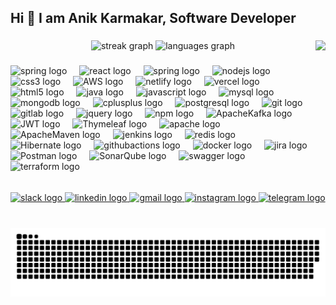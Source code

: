 <h2 align="left">Hi 👋 I am Anik Karmakar, Software Developer</h2>

###

<div align="center">
  <img src="https://streak-stats.demolab.com?user=Anik-Dv&locale=en&mode=daily&theme=dracula&hide_border=false&border_radius=5" height="150" alt="streak graph"  />
  <img src="https://github-readme-stats.vercel.app/api/top-langs?username=Anik-Dv&locale=en&hide_title=false&layout=compact&card_width=320&langs_count=5&theme=dracula&hide_border=false" height="150" alt="languages graph"  />
<img align="right" height="150" src="https://i.ibb.co/MkdQ0bj/hacker-19jj.jpg"  />
</div>

###


###

<div align="left">
  <img src="https://img.shields.io/badge/spring-%236DB33F.svg" height="30" alt="spring logo"  />
  <img width="12" />
  <img src="https://cdn.jsdelivr.net/gh/devicons/devicon/icons/react/react-original.svg" height="30" alt="react logo"  />
  <img width="12" />
  <img src="https://cdn.jsdelivr.net/gh/devicons/devicon/icons/spring/spring-original.svg" height="30" alt="spring logo"  />
  <img width="12" />
  <img src="https://cdn.jsdelivr.net/gh/devicons/devicon/icons/nodejs/nodejs-original.svg" height="30" alt="nodejs logo"  />
  <img width="12" />
  <img src="https://cdn.jsdelivr.net/gh/devicons/devicon/icons/css3/css3-original.svg" height="30" alt="css3 logo"  />
  <img width="12" />
  <img src="https://img.shields.io/badge/AWS-%23FF9900.svg" height="30" alt="AWS logo"  />
  <img width="12" />
  <img src="https://img.shields.io/badge/netlify-%23000000.svg" height="30" alt="netlify logo"  />
  <img width="12" />
  <img src="https://img.shields.io/badge/vercel-%23000000.svg" height="30" alt="vercel logo"  />
  <img width="12" />
  <img src="https://cdn.jsdelivr.net/gh/devicons/devicon/icons/html5/html5-original.svg" height="30" alt="html5 logo"  />
  <img width="12" />
  <img src="https://cdn.jsdelivr.net/gh/devicons/devicon/icons/java/java-original.svg" height="30" alt="java logo"  />
  <img width="12" />
  <img src="https://cdn.jsdelivr.net/gh/devicons/devicon/icons/javascript/javascript-original.svg" height="30" alt="javascript logo"  />
  <img width="12" />
  <img src="https://cdn.jsdelivr.net/gh/devicons/devicon/icons/mysql/mysql-original.svg" height="30" alt="mysql logo"  />
  <img width="12" />
  <img src="https://cdn.jsdelivr.net/gh/devicons/devicon/icons/mongodb/mongodb-original.svg" height="30" alt="mongodb logo"  />
  <img width="12" />
  <img src="https://cdn.jsdelivr.net/gh/devicons/devicon/icons/cplusplus/cplusplus-original.svg" height="30" alt="cplusplus logo"  />
  <img width="12" />
  <img src="https://cdn.jsdelivr.net/gh/devicons/devicon/icons/postgresql/postgresql-original.svg" height="30" alt="postgresql logo"  />
  <img width="12" />
  <img src="https://cdn.jsdelivr.net/gh/devicons/devicon/icons/git/git-original.svg" height="30" alt="git logo"  />
  <img width="12" />
  <img src="https://cdn.jsdelivr.net/gh/devicons/devicon/icons/gitlab/gitlab-original.svg" height="30" alt="gitlab logo"  />
  <img width="12" />
  <img src="https://cdn.jsdelivr.net/gh/devicons/devicon/icons/jquery/jquery-original.svg" height="30" alt="jquery logo"  />
  <img width="12" />
  <img src="https://cdn.jsdelivr.net/gh/devicons/devicon/icons/npm/npm-original-wordmark.svg" height="30" alt="npm logo"  />
  <img width="12" />
  <img src="https://img.shields.io/badge/Apache%20Kafka-000" height="30" alt="ApacheKafka logo"  />
   <img width="12" />
  <img src="https://img.shields.io/badge/JWT-black" height="30" alt="JWT logo"  />
   <img width="12" />
  <img src="https://img.shields.io/badge/Thymeleaf-%23005C0F.svg" height="30" alt="Thymeleaf logo"  />
   <img width="12" />
  <img src="https://img.shields.io/badge/apache-%23D42029.svg" height="30" alt="apache logo"  />
   <img width="12" />
  <img src="https://img.shields.io/badge/Apache%20Maven-C71A36" height="30" alt="ApacheMaven logo"  />
  <img width="12" />
  <img src="https://img.shields.io/badge/jenkins-%232C5263.svg" height="30" alt="jenkins logo"  />
  <img width="12" />
  <img src="https://img.shields.io/badge/redis-%23DD0031.svg" height="30" alt="redis logo"  />
  <img width="12" />
  <img src="https://img.shields.io/badge/Hibernate-59666C" height="30" alt="Hibernate logo"  />
  <img width="12" />
  <img src="https://img.shields.io/badge/github%20actions-%232671E5.svg" height="30" alt="githubactions logo"  />
  <img width="12" />
  <img src="https://img.shields.io/badge/docker-%230db7ed.svg" height="30" alt="docker logo"  />
  <img width="12" />
  <img src="https://img.shields.io/badge/jira-%230A0FFF.svg" height="30" alt="jira logo"  />
  <img width="12" />
  <img src="https://img.shields.io/badge/Postman-FF6C37" height="30" alt="Postman logo"  />
  <img width="12" />
  <img src="https://img.shields.io/badge/SonarQube-black" height="30" alt="SonarQube logo"  />
  <img width="12" />
  <img src="https://img.shields.io/badge/-Swagger-%23Clojure" height="30" alt="swagger logo"  />
  <img width="12" />
  <img src="https://img.shields.io/badge/terraform-%235835CC.svg" height="30" alt="terraform logo"  />  
</div>

 ######
 
<div align="left">
  <a href="https://leetcode.com/u/Anik_Karmokar/" target="_blank">
    <img src="https://img.shields.io/static/v1?message=Leetcode&logo=slack&label=&color=FD9020&logoColor=blac&labelColor=&style=for-the-badge" height="35" alt="slack logo"  />
  </a>
  <a href="https://www.linkedin.com/in/anikkarmokar/" target="_blank">
    <img src="https://img.shields.io/static/v1?message=LinkedIn&logo=linkedin&label=&color=0077B5&logoColor=white&labelColor=&style=for-the-badge" height="35" alt="linkedin logo"  />
  </a>
  <a href="mailto:royanik815@gmail.com" target="_blank">
    <img src="https://img.shields.io/static/v1?message=Gmail&logo=gmail&label=&color=D14836&logoColor=white&labelColor=&style=for-the-badge" height="35" alt="gmail logo"  />
  </a>
<!--   <a href="https://www.instagram.com/ealaichiii/?igsh=MWttdnBiYWJoNnQzMQ" target="_blank">
    <img src="https://img.shields.io/static/v1?message=Instagram&logo=instagram&label=&color=E4405F&logoColor=white&labelColor=&style=for-the-badge" height="35" alt="instagram logo"  />
  </a> -->
    <a href="#" target="_blank">
    <img src="https://img.shields.io/static/v1?message=Instagram&logo=instagram&label=&color=E4405F&logoColor=white&labelColor=&style=for-the-badge" height="35" alt="instagram logo"  />
  </a>
  <a href="#" target="_blank">
    <img src="https://img.shields.io/static/v1?message=Telegram&logo=telegram&label=&color=2CA5E0&logoColor=white&labelColor=&style=for-the-badge" height="35" alt="telegram logo"  />
  </a>
</div>

###

<br clear="both">

<img src="https://raw.githubusercontent.com/Code-Mars/Code-Mars/output/snake.svg" alt="Snake animation" />

###
